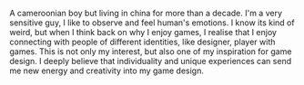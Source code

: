 A cameroonian boy but living in china for more than a decade. I'm a very sensitive guy, I like to observe and feel human's emotions. I know its kind of weird, but when I think back on why I enjoy games, I realise that I enjoy connecting with people of different identities, like designer, player with games. This is not only my interest, but also one of my inspiration for game design. I deeply believe that individuality and unique experiences can send me new energy and creativity into my game design.